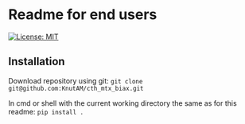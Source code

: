 # Readme for end users
[![License: MIT](https://img.shields.io/badge/License-MIT-yellow.svg)](https://opensource.org/licenses/MIT)

## Installation

Download repository using git: ``git clone git@github.com:KnutAM/cth_mtx_biax.git``

In cmd or shell with the current working directory the same as for this readme: `pip install .`
